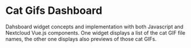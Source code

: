 # Cat Gifs Dashboard

Dahsboard widget concepts and implementation with both Javascript and Nextcloud Vue.js components.
One widget displays a list of the cat GIF file names, the other one displays also previews of those cat GIFs.
